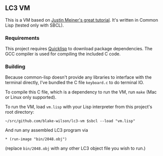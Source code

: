 ## LC3 VM

This is a VM based on [Justin Meiner's great tutorial](https://www.jmeiners.com/lc3-vm/).
It's written in Common Lisp (tested only with SBCL).

### Requirements

This project requires [Quicklisp](https://www.quicklisp.org/beta/) to download package dependencies.
The GCC compiler is used for compiling the included C code.

### Building

Because common-lisp doesn't provide any libraries to interface with the
terminal directly, I've bundled the C file `keyboard.c` to do terminal IO.

To compile this C file, which is a dependency to run the VM, run `make` (Mac or Linux only supported).

To run the VM, load `vm.lisp` with your Lisp interpreter from this project's root directory:
```
~/src/github.com/blake-wilson/lc3-vm $sbcl --load "vm.lisp"
```

And run any assembled LC3 program via
```
* (run-image "bin/2048.obj")
```
(replace `bin/2048.obj` with any other LC3 object file you wish to run.)
